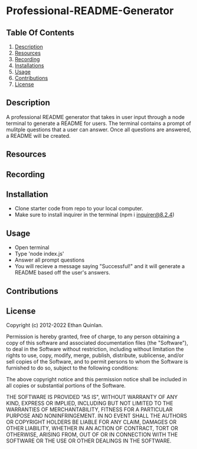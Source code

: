 # Professional-README-Generator

## Table Of Contents

1. [Description](#description)
2. [Resources](#resources)
3. [Recording](#recording)
4. [Installations](#installations)
5. [Usage](#usage)
6. [Contributions](#contributions)
7. [License](#license)

## Description <a name="description"></a>
A professional README generator that takes in user input through a node terminal to generate a README for users. The terminal contains a prompt of mulitple questions that a user can answer. Once all questions are answered, a README will be created.

## Resources <a name="resources"></a>


## Recording <a name="recording"></a>

## Installation <a name="installation"></a>
- Clone starter code from repo to your local computer.
- Make sure to install inquirer in the terminal (npm i inquirer@8.2.4)


## Usage <a name="usage"></a> 

- Open terminal
- Type 'node index.js'
- Answer all prompt questions
- You will recieve a message saying "Successful!" and it will generate a README based off the user's answers.

## Contributions <a name="contributions"></a> 

## License <a name="license"></a>

Copyright (c) 2012-2022 Ethan Quinlan.

Permission is hereby granted, free of charge, to any person obtaining
a copy of this software and associated documentation files (the
"Software"), to deal in the Software without restriction, including
without limitation the rights to use, copy, modify, merge, publish,
distribute, sublicense, and/or sell copies of the Software, and to
permit persons to whom the Software is furnished to do so, subject to
the following conditions:

The above copyright notice and this permission notice shall be
included in all copies or substantial portions of the Software.

THE SOFTWARE IS PROVIDED "AS IS", WITHOUT WARRANTY OF ANY KIND,
EXPRESS OR IMPLIED, INCLUDING BUT NOT LIMITED TO THE WARRANTIES OF
MERCHANTABILITY, FITNESS FOR A PARTICULAR PURPOSE AND
NONINFRINGEMENT. IN NO EVENT SHALL THE AUTHORS OR COPYRIGHT HOLDERS BE
LIABLE FOR ANY CLAIM, DAMAGES OR OTHER LIABILITY, WHETHER IN AN ACTION
OF CONTRACT, TORT OR OTHERWISE, ARISING FROM, OUT OF OR IN CONNECTION
WITH THE SOFTWARE OR THE USE OR OTHER DEALINGS IN THE SOFTWARE.